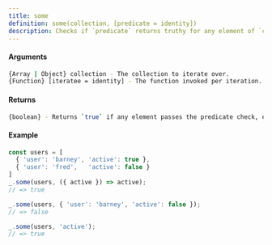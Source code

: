 ```yaml
---
title: some
definition: some(collection, [predicate = identity])
description: Checks if `predicate` returns truthy for any element of `collection`.
---
```



#### Arguments


```bash
{Array | Object} collection - The collection to iterate over.
{Function} [iteratee = identity] - The function invoked per iteration.
```


#### Returns


```bash
{boolean} - Returns `true` if any element passes the predicate check, else `false`.
```


#### Example


```ts
const users = [
  { 'user': 'barney', 'active': true },
  { 'user': 'fred',   'active': false }
]
_.some(users, ({ active }) => active);
// => true

_.some(users, { 'user': 'barney', 'active': false });
// => false

_.some(users, 'active');
// => true
```